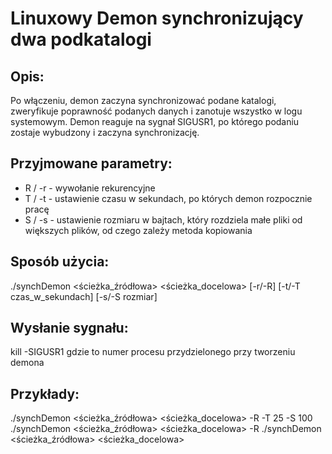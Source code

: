 # Linuxowy Demon synchronizujący dwa podkatalogi

	
## Opis:
Po włączeniu, demon zaczyna synchronizować podane katalogi, zweryfikuje poprawność podanych danych i zanotuje wszystko w logu systemowym.
Demon reaguje na sygnał SIGUSR1, po którego podaniu zostaje wybudzony i zaczyna synchronizację.

## Przyjmowane parametry:
- R / -r - wywołanie rekurencyjne
- T <czas> / -t <czas> - ustawienie czasu w sekundach, po których demon rozpocznie pracę
- S <rozmiar> / -s <rozmiar> - ustawienie rozmiaru w bajtach, który rozdziela małe pliki od większych plików, od czego zależy metoda kopiowania

## Sposób użycia:
./synchDemon <ścieżka_źródłowa> <ścieżka_docelowa> [-r/-R] [-t/-T czas_w_sekundach] [-s/-S rozmiar]

## Wysłanie sygnału:
kill -SIGUSR1 <pid> 
gdzie <pid> to numer procesu przydzielonego przy tworzeniu demona

## Przykłady:
./synchDemon <ścieżka_źródłowa> <ścieżka_docelowa> -R -T 25 -S 100
./synchDemon <ścieżka_źródłowa> <ścieżka_docelowa> -R
./synchDemon <ścieżka_źródłowa> <ścieżka_docelowa>
